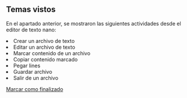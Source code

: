 ## Temas vistos

En el apartado anterior, se mostraron las siguientes actividades desde el editor de texto nano:
<li> Crear un archivo de texto
<li> Editar un archivo de texto
<li> Marcar contenido de un archivo
<li> Copiar contenido marcado 
<li> Pegar lines 
<li> Guardar archivo 
<li> Salir de un archivo


<a onclick="test()" href="https://fxlearning.142-44-244-147.nip.io/finish/editors-nano" target="_parent" class="btn primary-btn">Marcar como finalizado</a>
